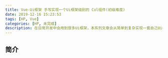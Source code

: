 ```yaml
---
title: Vue-Ui框架 手写实现一个Ui框架级别的 Col组件(初级难度)
date: 2019-12-16 15:23:53
tags: [HP, Vue]
categories: [HP, 未完成]
description: 在日常开发中会用到很多Ui框架，本系列文章会从简单到复杂实现一套自己Ui框架。本篇文章中从0开始手写一个Ui框架级别的Col组件。
---
```


## 简介
